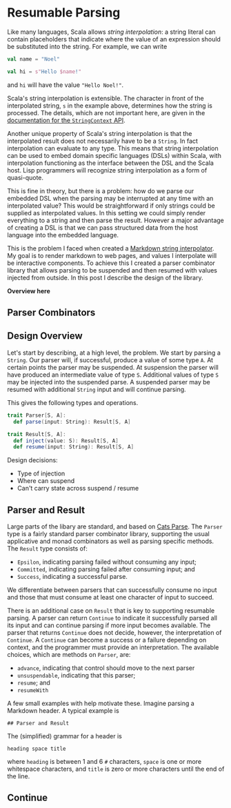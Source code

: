 # Resumable Parsing

Like many languages, Scala allows *string interpolation*: a string literal can contain placeholders that indicate where the value of an expression should be substituted into the string. For example, we can write

```scala
val name = "Noel"

val hi = s"Hello $name!"
```

and `hi` will have the value `"Hello Noel!"`.

Scala's string interpolation is extensible. The character in front of the interpolated string, `s` in the example above, determines how the string is processed. The details, which are not important here, are given in the [documentation for the `StringContext` API][StringContext].

Another unique property of Scala's string interpolation is that the interpolated result does not necessarily have to be a `String`. In fact interpolation can evaluate to any type. This means that string interpolation can be used to embed domain specific languages (DSLs) within Scala, with interpolation functioning as the interface between the DSL and the Scala host. Lisp programmers will recognize string interpolation as a form of quasi-quote.

This is fine in theory, but there is a problem: how do we parse our embedded DSL when the parsing may be interrupted at any time with an interpolated value? This would be straightforward if only strings could be supplied as interpolated values. In this setting we could simply render everything to a string and then parse the result. However a major advantage of creating a DSL is that we can pass structured data from the host language into the embedded language.

This is the problem I faced when created a [Markdown string interpolator][mads]. My goal is to render markdown to web pages, and values I interpolate will be interactive components. To achieve this I created a parser combinator library that allows parsing to be suspended and then resumed with values injected from outside. In this post I describe the design of the library.

**Overview here**


## Parser Combinators


## Design Overview

Let's start by describing, at a high level, the problem. We start by parsing a `String`. Our parser will, if successful, produce a value of some type `A`. At certain points the parser may be suspended. At suspension the parser will have produced an intermediate value of type `S`. Additional values of type `S` may be injected into the suspended parse. A suspended parser may be resumed with additional `String` input and will continue parsing.

This gives the following types and operations.

```scala
trait Parser[S, A]:
  def parse(input: String): Result[S, A]

trait Result[S, A]:
  def inject(value: S): Result[S, A]
  def resume(input: String): Result[S, A]
```

Design decisions:

- Type of injection
- Where can suspend
- Can't carry state across suspend / resume

## Parser and Result

Large parts of the libary are standard, and based on [Cats Parse][cats-parse]. The `Parser` type is a fairly standard parser combinator library, supporting the usual applicative and monad combinators as well as parsing specific methods. The `Result` type consists of:

- `Epsilon`, indicating parsing failed without consuming any input;
- `Committed`, indicating parsing failed after consuming input; and
- `Success`, indicating a successful parse.

We differentiate between parsers that can successfully consume no input and those that must consume at least one character of input to succeed.

There is an additional case on `Result` that is key to supporting resumable parsing. A parser can return `Continue` to indicate it successfully parsed all its input and can continue parsing if more input becomes available. The parser that returns `Continue` does not decide, however, the interpretation of `Continue`. A `Continue` can become a success or a failure depending on context, and the programmer must provide an interpretation. The available choices, which are methods on `Parser`, are:

- `advance`, indicating that control should move to the next parser
- `unsuspendable`, indicating that this parser;
- `resume`; and
- `resumeWith`

A few small examples with help motivate these. Imagine parsing a Markdown header. A typical example is

```
## Parser and Result
```


The (simplified) grammar for a header is

```
heading space title
```

where `heading` is between 1 and 6 `#` characters, `space` is one or more whitespace characters, and `title` is zero or more characters until the end of the line.

## Continue 



[StringContext]: https://dotty.epfl.ch/api/scala/StringContext.html
[Mads]: https://github.com/noelwelsh/mads
[cats-parse]: https://github.com/typelevel/cats-parse
[commonmark]: https://commonmark.org/
